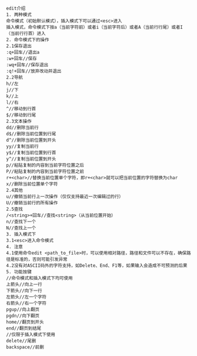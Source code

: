     edit介绍
    1. 两种模式
    命令模式（初始默认模式），插入模式下可以通过<esc>进入
    插入模式，命令模式下按a（当前字符前）或者i（当前字符后）或者A（当前行行尾）或者I（当前行行首）进入
    2. 命令模式下的操作
    2.1保存退出
    :q+回车//退出a
    :w+回车//保存
    :wq+回车//保存退出
    :q!+回车//放弃改动并退出
    2.2导航
    h//左
    j//下
    k//上
    l//右
    ^//移动到行首
    $//移动到行尾
    2.3文本操作
    dd//删除当前行
    d$//删除当前位置到行尾
    d^//删除当前位置到开头
    yy//复制当前行
    y$//复制当前位置到行首
    y^//复制当前位置到开头
    p//粘贴复制的内容到当前字符位置之后
    P//粘贴复制的内容到当前字符位置之前
    r+<char>//替换当前位置单个字符，即r+<char>就可以把当前位置的字符替换为char
    x//删除当前位置单个字符
    2.4其他
    u//撤销当前行上一次操作（仅仅支持最近一次编辑过的行）
    U//撤销当前行的所有操作
    2.5查找
    /<string>+回车//查找<string>（从当前位置开始）
    n//查找下一个
    N//查找上一个
    3. 插入模式下
    3.1<esc>进入命令模式
    4. 注意
    4.1使用命令edit <path_to_file>时，可以使用相对路径，路径和文件可以不存在，确保路径是标准的，否则可能引发异常
    4.2没有对ASCII码外的字符支持，如Delete、End、F1等，如果输入会造成不可预测的后果
    5. 功能按键
    //命令模式和插入模式下均可使用
    上箭头//向上一行
    下箭头//向下一行
    左箭头//左一个字符
    右箭头//右一个字符
    pgup//向上翻页
    pgdn//向下翻页
    home//翻页到开头
    end//翻页到结尾
    //仅限于插入模式下使用
    delete//尾删
    backspace//前删
